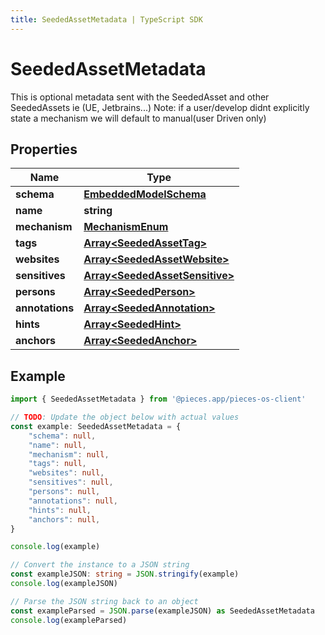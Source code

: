 ```yaml
---
title: SeededAssetMetadata | TypeScript SDK
---
```



# SeededAssetMetadata

This is optional metadata sent with the SeededAsset and other SeededAssets ie (UE, Jetbrains...)  Note: if a user/develop didnt explicitly state a mechanism we will default to manual(user Driven only)

## Properties

Name | Type
------------ | -------------
**schema** | [**EmbeddedModelSchema**](EmbeddedModelSchema)
**name** | **string**
**mechanism** | [**MechanismEnum**](MechanismEnum)
**tags** | [**Array&lt;SeededAssetTag&gt;**](SeededAssetTag)
**websites** | [**Array&lt;SeededAssetWebsite&gt;**](SeededAssetWebsite)
**sensitives** | [**Array&lt;SeededAssetSensitive&gt;**](SeededAssetSensitive)
**persons** | [**Array&lt;SeededPerson&gt;**](SeededPerson)
**annotations** | [**Array&lt;SeededAnnotation&gt;**](SeededAnnotation)
**hints** | [**Array&lt;SeededHint&gt;**](SeededHint)
**anchors** | [**Array&lt;SeededAnchor&gt;**](SeededAnchor)

## Example

```typescript
import { SeededAssetMetadata } from '@pieces.app/pieces-os-client'

// TODO: Update the object below with actual values
const example: SeededAssetMetadata = {
    "schema": null,
    "name": null,
    "mechanism": null,
    "tags": null,
    "websites": null,
    "sensitives": null,
    "persons": null,
    "annotations": null,
    "hints": null,
    "anchors": null,
}

console.log(example)

// Convert the instance to a JSON string
const exampleJSON: string = JSON.stringify(example)
console.log(exampleJSON)

// Parse the JSON string back to an object
const exampleParsed = JSON.parse(exampleJSON) as SeededAssetMetadata
console.log(exampleParsed)
```


